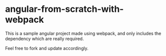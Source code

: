 # angular-from-scratch-with-webpack

This is a sample angular project made using webpack, and only includes the dependency which are really required.

Feel free to fork and update accordingly.
